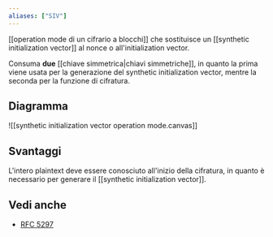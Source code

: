 ```yaml
---
aliases: ["SIV"]
---
```


[[operation mode di un cifrario a blocchi]] che sostituisce un [[synthetic initialization vector]] al nonce o all'initialization vector.

Consuma **due** [[chiave simmetrica|chiavi simmetriche]], in quanto la prima viene usata per la generazione del synthetic initialization vector, mentre la seconda per la funzione di cifratura.

## Diagramma

![[synthetic initialization vector operation mode.canvas]]

## Svantaggi

L'intero plaintext deve essere conosciuto all'inizio della cifratura, in quanto è necessario per generare il [[synthetic initialization vector]].

## Vedi anche

- [RFC 5297](https://www.rfc-editor.org/rfc/rfc5297)
